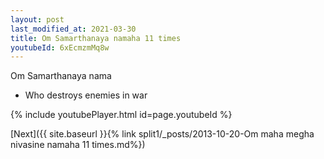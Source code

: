 ```yaml
---
layout: post
last_modified_at: 2021-03-30
title: Om Samarthanaya namaha 11 times
youtubeId: 6xEcmzmMq8w
---
```

 
 
Om Samarthanaya nama 
 
 -  Who destroys enemies in war 
 
  
 
  
 
 
 
 
 
 


{% include youtubePlayer.html id=page.youtubeId %}
 
[Next]({{ site.baseurl }}{% link  split1/_posts/2013-10-20-Om maha megha nivasine namaha 11 times.md%})
 
